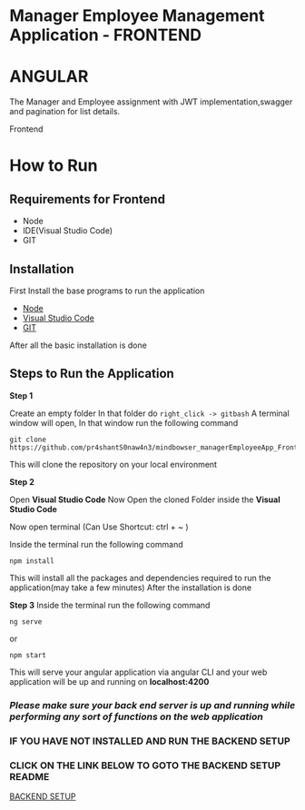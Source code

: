 # Manager Employee Management Application - FRONTEND 

# ANGULAR

The Manager and Employee assignment with JWT implementation,swagger and pagination for list details.

Frontend

# How to Run

## Requirements for Frontend
- Node
- IDE(Visual Studio Code)
- GIT

## Installation
First Install the base programs to run the application
- [Node](https://nodejs.org/en/download/)
- [Visual Studio Code](https://code.visualstudio.com/Download)
- [GIT](https://git-scm.com/downloads)

After all the basic installation is done

## Steps to Run the Application

**Step 1**

Create an empty folder
In that folder do ```right_click -> gitbash```
A terminal window will open, In that window run the following command

```
git clone https://github.com/pr4shantS0naw4n3/mindbowser_managerEmployeeApp_Front.git
```
This will clone the repository on your local environment

**Step 2**

Open **Visual Studio Code**
Now Open the cloned Folder inside the **Visual Studio Code**

Now open terminal (Can Use Shortcut: ctrl + ~ )

Inside the terminal run the following command
```
npm install
```
This will install all the packages and dependencies required to run the application(may take a few minutes)
After the installation is done

**Step 3**
Inside the terminal run the following command
```
ng serve
```
or
```
npm start
```

This will serve your angular application via angular CLI and your web application will be up and running on
**localhost:4200**

### ***Please make sure your back end server is up and running while performing any sort of functions on the web application***
### IF YOU HAVE NOT INSTALLED AND RUN THE BACKEND SETUP

### CLICK ON THE LINK BELOW TO GOTO THE BACKEND SETUP README
[BACKEND SETUP](https://github.com/pr4shantS0naw4n3/mindbowser_managerEmployeeApp_Back)


